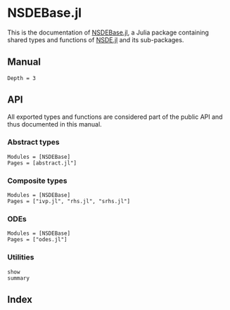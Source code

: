 # NSDEBase.jl

This is the documentation of [NSDEBase.jl](https://github.com/giancarloantonucci/NSDEBase.jl), a Julia package containing shared types and functions of [NSDE.jl](https://github.com/giancarloantonucci/NSDE.jl) and its sub-packages.

## Manual

```@contents
Depth = 3
```

## API

All exported types and functions are considered part of the public API and thus documented in this manual.

### Abstract types

```@autodocs
Modules = [NSDEBase]
Pages = [abstract.jl"]
```

### Composite types

```@autodocs
Modules = [NSDEBase]
Pages = ["ivp.jl", "rhs.jl", "srhs.jl"]
```

### ODEs

```@autodocs
Modules = [NSDEBase]
Pages = ["odes.jl"]
```

### Utilities

```@docs
show
summary
```

## Index

```@index
```

